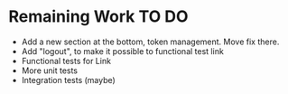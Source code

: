 # Remaining Work TO DO

* Add a new section at the bottom, token management. Move fix there.
* Add "logout", to make it possible to functional test link
* Functional tests for Link
* More unit tests
* Integration tests (maybe)
